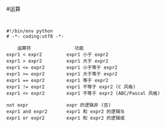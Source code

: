 #运算

<pre><code>

#!/bin/env python
# -*- coding:utf8 -*-

    运算符                功能
expr1 < expr2         expr1 小于 expr2
expr1 > expr2         expr1 大于 expr2
expr1 <= expr2        expr1 小于等于 expr2
expr1 >= expr2        expr1 大于等于 expr2
expr1 == expr2        expr1 等于 expr2
expr1 != expr2        expr1 不等于 expr2 (C 风格)
expr1 <> expr2        expr1 不等于 expr2 (ABC/Pascal 风格)

not expr              expr 的逻辑非 (否)
expr1 and expr2       expr1 和 expr2 的逻辑与
expr1 or expr2        expr1 和 expr2 的逻辑或


</code></pre>
